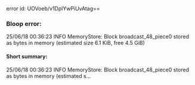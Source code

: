 error id: UOVoeb/v1DplYwPiUvAtag==
### Bloop error:

25/06/18 00:36:23 INFO MemoryStore: Block broadcast_48_piece0 stored as bytes in memory (estimated size 6.1 KiB, free 4.5 GiB)
#### Short summary: 

25/06/18 00:36:23 INFO MemoryStore: Block broadcast_48_piece0 stored as bytes in memory (estimated s...